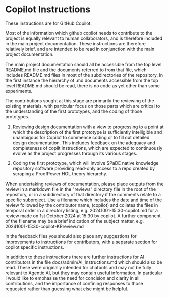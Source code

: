 # Copilot Instructions

These instructions are for GitHub Copilot.

Most of the information which github copilot needs to contribute to the project is equally relevant to human collaborators, and is therefore included in the main project documentation.
These instructions are therefore relatively brief, and are intended to be read in conjunction with the main project documentation.

The main project documentation should all be accessible from the top level README.md file and the documents referred to from that file, which includes README.md files in most of the subdirectories of the repository.
In the first instance the hierarchy of .md documents accessible from the top level README.md should be read, there is no code as yet other than some experiments. 

The contributions sought at this stage are primarily the reviewing of the existing materials, with particular focus on those parts which are critical to the understanding of the first prototypes, and the coding of those prototypes.

1. Reviewing design documentation with a view to progressing to a point at which the description of the first prototype is sufficiently intelligible and unambigous for Copilot to commence coding or to fill out detailed design documentation.  This includes feedback on the adequacy and completeness of copilt instructions, which are expected to continuously evolve as the project progresses through its various stages.

2. Coding the first prototype, which will involve SPaDE native knowledge repository software providing read-only access to a repo created by scraping a ProofPower HOL theory hierarchy.

When undertaking reviews of documentation, please place outputs from the review in a markdown file in the "reviews" directory file in the root of the repository, or in a subdirectory of that directory if the comments relate to a specific subproject.
Use a filename which includes the date and time of the review followed by the contributor name, (copilot) and collates the files in temporal order in a directory listing, e.g. 20241001-15:30-copilot.md for a review made on 1st October 2024 at 15:30 by copilot.
A further component of the filename may be a brief indication of the subject matter, e.g. 20241001-15:30-copilot-KRreview.md

In the feedback files you should also place any suggestions for improvements to instructions for contributors, with a separate section for copilot specific instructions.

In addition to these instructions there are further instructions for AI contributors in the file docs/admin/AI_Instructions.md which should also be read.
These were originally intended for chatbots and may not be fully relevant to Agentic AI, but they may contain useful information.
In particular I would like to emphasise the need for concision  and clarity in all contributions, and the importance of confining responses to those requested rather than guessing what else might be helpful.
